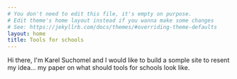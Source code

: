 ```yaml
---
# You don't need to edit this file, it's empty on purpose.
# Edit theme's home layout instead if you wanna make some changes
# See: https://jekyllrb.com/docs/themes/#overriding-theme-defaults
layout: home
title: Tools for schools
---
```

Hi there, I'm Karel Suchomel and I would like to build a somple site to resent my idea... my paper on what should tools for schools look like.
